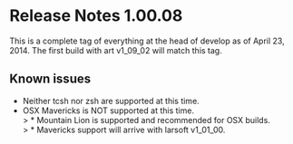 # Release Notes 1.00.08

This is a complete tag of everything at the head of develop as of April 23, 2014. The first build with art v1_09_02 will match this tag.

## Known issues

-   Neither tcsh nor zsh are supported at this time.
-   OSX Mavericks is NOT supported at this time.  
    \> \* Mountain Lion is supported and recommended for OSX builds.  
    \> \* Mavericks support will arrive with larsoft v1_01_00.
